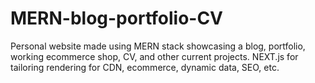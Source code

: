 # MERN-blog-portfolio-CV
Personal website made using MERN stack showcasing a blog, portfolio, working ecommerce shop, CV, and other current projects.
NEXT.js for tailoring rendering for CDN, ecommerce, dynamic data, SEO, etc.
